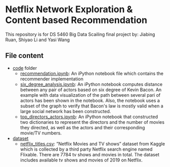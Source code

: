# Netflix Network Exploration & Content based Recommendation
This repository is for DS 5460 Big Data Scailing final project by: Jiabing Ruan, Shiyao Li and Yasi Wang
## File content
- [code](https://github.com/shiyaol/netflix_recommendation/tree/main/code) folder
  - [recommendation.ipynb](https://github.com/shiyaol/netflix_recommendation/blob/main/code/recommendation.ipynb): An iPython notebook file which contains the recommender implementation
  - [six_degree_analysis.ipynb](https://github.com/shiyaol/netflix_recommendation/blob/main/code/six_degree_analysis.ipynb): An iPython notebook computes distance between any pair of actors based on six degree of Kevin Bacon. An example with data visualization of the path between several pari of actors has been shown in the notebook. Also, the notebook uses a subset of the graph to verify that Bacon's law is mostly valid when a large social network has been constructed.
  - [top_directors_actors.ipynb](https://github.com/shiyaol/netflix_recommendation/blob/main/code/top_directors_actors.ipynb): An iPython notebook that constructed two dictionaries to represent the directors and the number of movies they directed, as well as the actors and their corresponding movie/TV numbers.
- [dataset](https://github.com/shiyaol/netflix_recommendation/tree/main/dataset)
  - [netflix_titles.csv](https://github.com/shiyaol/netflix_recommendation/blob/main/dataset/netflix_titles.csv):  ”Netflix Movies and TV shows” dataset from Kaggle which is collected by a third party Netflix search engine named Flixable. There are 7784 tv shows and movies in total. The dataset includes available tv shows and movies of 2019 on Netflix.



